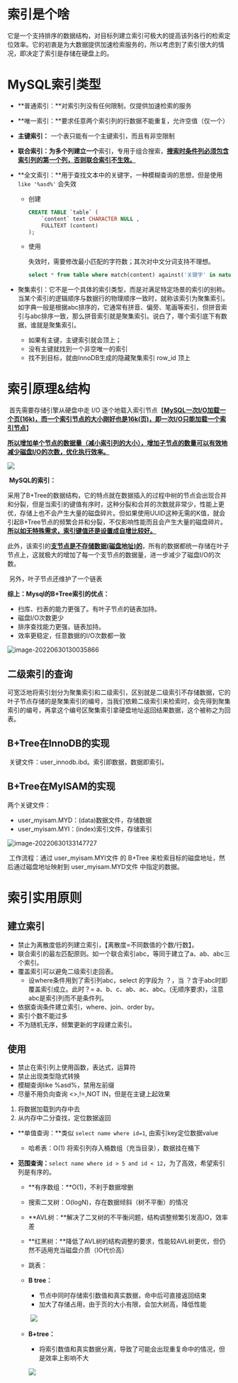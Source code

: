 # 索引是个啥

​		它是一个支持排序的数据结构，对目标列建立索引可极大的提高该列各行的检索定位效率。它的初衷是为大数据提供加速检索服务的，所以考虑到了索引很大的情况，即决定了索引是存储在硬盘上的。

# MySQL索引类型

+ **普通索引：**对索引列没有任何限制，仅提供加速检索的服务

+ **唯一索引：**要求任意两个索引列的行数据不能重复，允许空值（仅一个）

+ **主键索引：** 一个表只能有一个主键索引，而且有非空限制

+ **联合索引：**为多个列建立**一个**索引，专用于组合搜索，<u>**搜索时条件列必须包含索引列的第一个列，否则联合索引不生效。**</u>

+ **全文索引：**用于查找文本中的关键字，一种模糊查询的思想，但是使用 `like '%asd%'` 会失效

  + 创建

    ```sql
    CREATE TABLE `table` (
        `content` text CHARACTER NULL ,
        FULLTEXT (content)
    );
    ```

  + 使用

    失效时，需要修改最小匹配的字符数；其次对中文分词支持不理想。

    ```sql
    select * from table where match(content) against('关键字' in natural language mode);
    ```

+ 聚集索引：它不是一个具体的索引类型，而是对满足特定场景的索引的别称。当某个索引的逻辑顺序与数据行的物理顺序一致时，就称该索引为聚集索引。如字典一般是根据abc排序的，它通常有拼音、偏旁、笔画等索引，但拼音索引与abc排序一致，那么拼音索引就是聚集索引。说白了，哪个索引底下有数据，谁就是聚集索引。
  + 如果有主键，主键索引就会顶上；
  + 没有主键就找到一个非空唯一的索引
  + 找不到目标，就由InnoDB生成的隐藏聚集索引 row_id 顶上

# 索引原理&结构

​		首先需要存储引擎从硬盘中走 I/O 逐个地载入索引节点【<u>**MySQL一次I/O加载一个页(16k)，而一个索引节点的大小刚好也是16k(页)，即一次I/O只能加载一个索引节点**</u>】

​		<u>**所以增加单个节点的数据量（减小索引列的大小），增加子节点的数量可以有效地减少磁盘I/O的次数，优化执行效率。**</u>

![](https://lizhuo-file.oss-cn-hangzhou.aliyuncs.com/img/Snipaste_2022-06-30_12-02-41.png)	

​	**MySQL的索引：**

​		采用了B+Tree的数据结构，它的特点就在数据插入的过程中树的节点会出现合并和分裂，但是当索引的键值有序时，这种分裂和合并的次数就非常少，性能上更优，存储上也不会产生大量的磁盘碎片。但如果使用UUID这种无需的K值，就会引起B+Tree节点的频繁合并和分裂，不仅影响性能而且会产生大量的磁盘碎片。<u>**所以如无特殊需求，索引键值还是设置成自增比较好。**</u>

​		此外，该索引的<u>**支节点是不存储数据(磁盘地址)的**</u>，所有的数据都统一存储在叶子节点上，这就极大的增加了每一个支节点的数据量，进一步减少了磁盘I/O的次数。

​		另外，叶子节点还维护了一个链表

**综上：Mysql的B+Tree索引的优点：**

+ 扫库、扫表的能力更强了。有叶子节点的链表加持。
+ 磁盘I/O次数更少
+ 排序查找能力更强，链表加持。
+ 效率更稳定，任意数据的I/O次数都一致

![image-20220630130035866](https://lizhuo-file.oss-cn-hangzhou.aliyuncs.com/img/image-20220630130035866.png)

## 二级索引的查询

​		可宽泛地将索引划分为聚集索引和二级索引，区别就是二级索引不存储数据，它的叶子节点存储的是聚集索引的编号，当我们依赖二级索引来检索时，会先得到聚集索引的编号，再拿这个编号区聚集索引拿硬盘地址返回结果数据，这个被称之为回表。

## B+Tree在InnoDB的实现

​		关键文件：user_innodb.ibd。索引即数据，数据即索引。

## B+Tree在MyISAM的实现

两个关键文件：

+ user_myisam.MYD：(data)数据文件，存储数据
+ user_myisam.MYI：(index)索引文件，存储索引

![image-20220630133147727](https://lizhuo-file.oss-cn-hangzhou.aliyuncs.com/img/image-20220630133147727.png)

​		工作流程：通过 user_myisam.MYI文件 的 B+Tree 来检索目标的磁盘地址，然后通过磁盘地址映射到 user_myisam.MYD文件 中指定的数据。



# 索引实用原则

## 建立索引

+ 禁止为离散度低的列建立索引，【离散度=不同数值的个数/行数】。
+ 联合索引的最左匹配原则。如一个联合索引abc，等同于建立了a、ab、abc三个索引。
+ 覆盖索引可以避免二级索引走回表。
  + 设where条件用到了索引列abc，select 的字段为 ？，当 ？含于abc时即覆盖索引成立。此时？= a、b、c、ab、ac、abc。(无顺序要求)，注意abc是索引列而不是条件列。
+ 依据查询条件建立索引，where、join、order by。
+ 索引个数不能过多
+ 不为随机无序，频繁更新的字段建立索引。

## 使用

+ 禁止在索引列上使用函数，表达式，运算符
+ 禁止出现类型隐式转换
+ 模糊查询like %asd%，禁用左前缀
+ 尽量不用负向查询 <>,!=,NOT IN，但是在主键上起效果





1. 将数据加载到内存中去
2. 从内存中二分查找，定位数据返回

+ **单值查询：**类似 `select name where id=1`, 由索引key定位数据value

  + 哈希表：O(1)  将索引列存入桶数组（充当目录），数据挂在桶下

+ **范围查询：**`select name where id > 5 and id < 12`，为了高效，希望索引列是有序的。

  + **有序数组：**O(1)，不利于数据增删

  + 搜索二叉树：O(logN)，存在数据倾斜（树不平衡）的情况

  + **AVL树：**解决了二叉树的不平衡问题，结构调整频繁引发高IO，效率差

  + **红黑树：**降低了AVL树的结构调整的要求，性能较AVL树更优，但仍然不适用充当磁盘介质（IO代价高）

  + 跳表：

  + **B tree：**

    + 节点中同时存储索引数值和真实数据，命中后可直接返回结束
    + 加大了存储占用，由于页的大小有限，会加大树高，降低性能

    ​	![](https://lizhuo-file.oss-cn-hangzhou.aliyuncs.com/img/Snipaste_2022-06-09_13-01-03.png)

    

  + **B+tree：**

    + 将索引数值和真实数据分离，导致了可能会出现重复命中的情况，但是效率上影响不大

    ![](https://lizhuo-file.oss-cn-hangzhou.aliyuncs.com/img/Snipaste_2022-06-09_13-08-47.png)

​			

